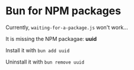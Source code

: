 # Bun for NPM packages

Currently, `waiting-for-a-package.js` won't work...

It is missing the NPM packagae: **uuid**

Install it with `bun add uuid`

Uninstall it with `bun remove uuid`
